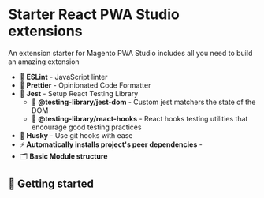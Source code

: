 # Starter React PWA Studio extensions

An extension starter for Magento PWA Studio includes all you need to build an amazing extension

- 📏 **ESLint** - JavaScript linter
- 💖 **Prettier** - Opinionated Code Formatter
- 📄 **Jest** - Setup React Testing Library
    - 🦉 **@testing-library/jest-dom** - Custom jest matchers the state of the DOM
    - 🐏 **@testing-library/react-hooks** - React hooks testing utilities that encourage good testing practices
- 🐶 **Husky** - Use git hooks with ease
- ⚡  **Automatically installs project's peer dependencies** - 
- 🗂 **Basic Module structure**

## 🚀 Getting started
